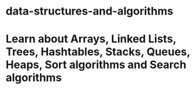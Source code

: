 # data-structures-and-algorithms
# Learn about Arrays, Linked Lists, Trees, Hashtables, Stacks, Queues, Heaps, Sort algorithms and Search algorithms